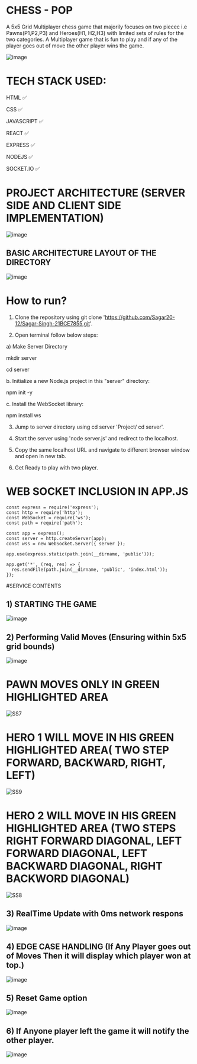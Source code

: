 
# CHESS - POP

A 5x5 Grid Multiplayer chess game that majorily focuses on two piecec i.e Pawns(P1,P2,P3) and Heroes(H1, H2,H3) with limited sets of rules for the two categories. 
A Multiplayer game that is fun to play and if any of the player goes out of move the other player wins the game.

![image](https://github.com/user-attachments/assets/7b0393c9-b86c-4d7a-a6ad-7b377893162b)



# TECH STACK USED:

HTML ✅

CSS ✅

JAVASCRIPT ✅

REACT ✅

EXPRESS ✅

NODEJS ✅

SOCKET.IO ✅

# PROJECT ARCHITECTURE (SERVER SIDE AND CLIENT SIDE IMPLEMENTATION)

![image](https://github.com/user-attachments/assets/3bd83a7d-95e6-467f-8fbf-4a844c51f5b6)


## BASIC ARCHITECTURE LAYOUT OF THE DIRECTORY

![image](https://github.com/user-attachments/assets/46b172e0-2fec-4b17-a979-899dffed90a2)


# How to run?

1) Clone the repository using git clone 'https://github.com/Sagar20-12/Sagar-Singh-21BCE7855.git'.

2) Open terminal follow below steps:

a) Make Server Directory

mkdir server

cd server

b. Initialize a new Node.js project in this "server" directory:

npm init -y

c. Install the WebSocket library:

npm install ws
   
3) Jump to server directory using cd server 'Project/ cd server'.

4) Start the server using 'node server.js' and redirect to the localhost.

5) Copy the same localhost URL and navigate to different browser window and open in new tab.

6) Get Ready to play with two player.

# WEB SOCKET INCLUSION IN APP.JS

```
const express = require('express');
const http = require('http');
const WebSocket = require('ws');
const path = require('path');

const app = express();
const server = http.createServer(app);
const wss = new WebSocket.Server({ server });

app.use(express.static(path.join(__dirname, 'public')));

app.get('*', (req, res) => {
  res.sendFile(path.join(__dirname, 'public', 'index.html'));
});
```

#SERVICE CONTENTS

## 1) STARTING THE GAME

![image](https://github.com/user-attachments/assets/4f3b9d11-c603-456d-b82c-990ee593da63)


## 2) Performing Valid Moves (Ensuring within 5x5 grid bounds)

![image](https://github.com/user-attachments/assets/4562eda8-eb74-489c-911b-78b2c7e8f537)

# PAWN MOVES ONLY IN GREEN HIGHLIGHTED AREA

![SS7](https://github.com/user-attachments/assets/fda4a414-48df-4de2-885e-d9dc8beb6e23)

# HERO 1 WILL MOVE IN HIS GREEN HIGHLIGHTED AREA( TWO STEP FORWARD, BACKWARD, RIGHT, LEFT)

![SS9](https://github.com/user-attachments/assets/ae4a760e-c722-4a17-9cb7-991460fef45a)

# HERO 2 WILL MOVE IN HIS GREEN HIGHLIGHTED AREA (TWO STEPS RIGHT FORWARD DIAGONAL, LEFT FORWARD DIAGONAL, LEFT BACKWARD DIAGONAL, RIGHT BACKWORD DIAGONAL)

![SS8](https://github.com/user-attachments/assets/18bb4c01-c5ba-4d3d-aee4-1b49ce9a8e51)


## 3) RealTime Update with 0ms network respons
![image](https://github.com/user-attachments/assets/c933ca62-bd6e-4638-9fdc-7dbef2bf77c9)


## 4) EDGE CASE HANDLING (If Any Player goes out of Moves Then it will display which player won at top.)
![image](https://github.com/user-attachments/assets/49e33052-5613-4ceb-8f73-cc7784d3db3c)


## 5) Reset Game option
![image](https://github.com/user-attachments/assets/80179ae3-aa8d-4413-b22f-e55fcb52fbba)


## 6) If Anyone player left the game it will notify the other player.
![image](https://github.com/user-attachments/assets/95ce00ad-0c5d-4c5c-847e-ee73979198f3)


